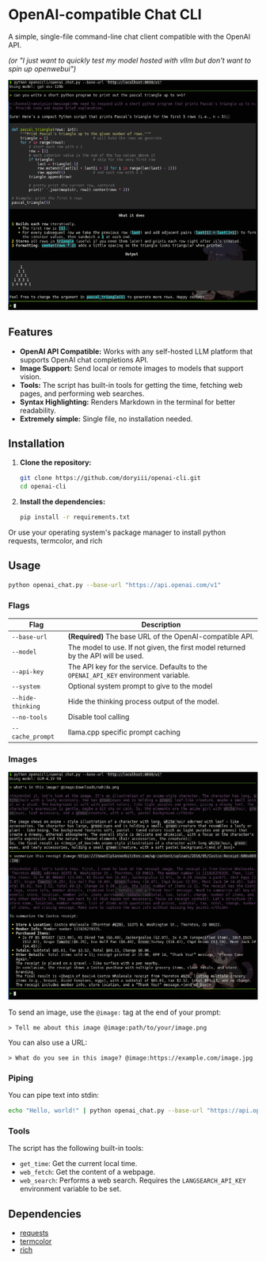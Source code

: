 # OpenAI-compatible Chat CLI

A simple, single-file command-line chat client compatible with the OpenAI API.

*(or "I just want to quickly test my model hosted with vllm but don't want to spin up openwebui")*

![Chat CLI](./chat.png)

## Features

- **OpenAI API Compatible:** Works with any self-hosted LLM platform that supports OpenAI chat completions API.
- **Image Support:** Send local or remote images to models that support vision.
- **Tools:** The script has built-in tools for getting the time, fetching web pages, and performing web searches.
- **Syntax Highlighting:** Renders Markdown in the terminal for better readability.
- **Extremely simple:** Single file, no installation needed.

## Installation

1. **Clone the repository:**
   ```bash
   git clone https://github.com/doryiii/openai-cli.git
   cd openai-cli
   ```

2. **Install the dependencies:**
   ```bash
   pip install -r requirements.txt
   ```

Or use your operating system's package manager to install python requests, termcolor, and rich

## Usage

```bash
python openai_chat.py --base-url "https://api.openai.com/v1"
```

### Flags

| Flag              | Description                                                                         |
| ----------------- | ----------------------------------------------------------------------------------- |
| `--base-url`      | **(Required)** The base URL of the OpenAI-compatible API.                           |
| `--model`         | The model to use. If not given, the first model returned by the API will be used.   |
| `--api-key`       | The API key for the service. Defaults to the `OPENAI_API_KEY` environment variable. |
| `--system`        | Optional system prompt to give to the model                                         |
| `--hide-thinking` | Hide the thinking process output of the model.                                      |
| `--no-tools`      | Disable tool calling                                                                |
| `--cache_prompt`  | llama.cpp specific prompt caching                                                   |

### Images

![Image Example](./image.png)

To send an image, use the `@image:` tag at the end of your prompt:

```
> Tell me about this image @image:path/to/your/image.png
```

You can also use a URL:

```
> What do you see in this image? @image:https://example.com/image.jpg
```

### Piping

You can pipe text into stdin:

```bash
echo "Hello, world!" | python openai_chat.py --base-url "https://api.openai.com/v1" --hide-thinking
```

### Tools

The script has the following built-in tools:

- `get_time`: Get the current local time.
- `web_fetch`: Get the content of a webpage.
- `web_search`: Performs a web search. Requires the `LANGSEARCH_API_KEY` environment variable to be set.

## Dependencies

- [requests](https://pypi.org/project/requests/)
- [termcolor](https://pypi.org/project/termcolor/)
- [rich](https://pypi.org/project/rich/)
